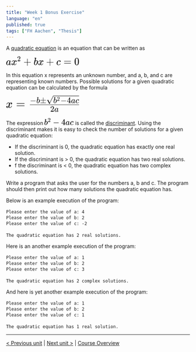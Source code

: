 ```yaml
---
title: "Week 1 Bonus Exercise"
language: "en"
published: true
tags: ["FH Aachen", "Thesis"]
---
```


A [quadratic equation](https://en.wikipedia.org/wiki/Quadratic_equation) is an equation that can be written as

<img src="imgs/openSAP_python1_Week_1_BO_formula_1.png" width="200"><br>

In this equation x represents an unknown number, and a, b, and c are representing known numbers. Possible solutions for a given quadratic equation can be calculated by the formula

<img src="imgs/openSAP_python1_Week_1_BO_formula_2.png" width="200"><br>

The expression <img src="imgs/openSAP_python1_Week_1_BO_formula_3.png" width="80"> is called the [discriminant](https://en.wikipedia.org/wiki/Quadratic_equation#Discriminant). Using the discriminant makes it is easy to check the number of solutions for a given quadratic equation:

+ If the discriminant is 0, the quadratic equation has exactly one real solution.
+ If the discriminant is > 0, the quadratic equation has two real solutions.
+ f the discriminant is < 0, the quadratic equation has two complex solutions.

Write a program that asks the user for the numbers a, b and c. The program should then print out how many solutions the quadratic equation has.

Below is an example execution of the program:

```
Please enter the value of a: 4
Please enter the value of b: 2
Please enter the value of c: -2

The quadratic equation has 2 real solutions.
```
Here is an another example execution of the program:

```
Please enter the value of a: 1
Please enter the value of b: 2
Please enter the value of c: 3

The quadratic equation has 2 complex solutions.
```

And here is yet another example execution of the program:

```
Please enter the value of a: 1
Please enter the value of b: 2
Please enter the value of c: 1

The quadratic equation has 1 real solution.
```

---

[< Previous unit](/teaching/python-mooc/week1_assignment_exercise_solution) | [Next unit >](/teaching/python-mooc/week1_bonus_exercise_solution) |
[Course Overview](/teaching/python-mooc)